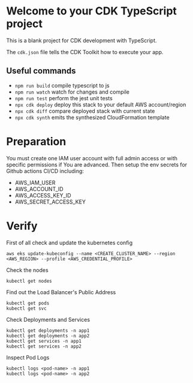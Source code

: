 # Welcome to your CDK TypeScript project

This is a blank project for CDK development with TypeScript.

The `cdk.json` file tells the CDK Toolkit how to execute your app.

## Useful commands

* `npm run build`   compile typescript to js
* `npm run watch`   watch for changes and compile
* `npm run test`    perform the jest unit tests
* `npx cdk deploy`  deploy this stack to your default AWS account/region
* `npx cdk diff`    compare deployed stack with current state
* `npx cdk synth`   emits the synthesized CloudFormation template

# Preparation
You must create one IAM user account with full admin access or with specific permissions if You are advanced. Then setup the env secrets for Github actions CI/CD including:
- AWS_IAM_USER
- AWS_ACCOUNT_ID
- AWS_ACCESS_KEY_ID
- AWS_SECRET_ACCESS_KEY

# Verify
First of all check and update the kubernetes config

```
aws eks update-kubeconfig --name <CREATE_CLUSTER_NAME> --region <AWS_REGION> --profile <AWS_CREDENTIAL_PROFILE>
```

Check the nodes

```
kubectl get nodes
```

Find out the Load Balancer's Public Address

```
kubectl get pods
kubectl get svc
```

Check Deployments and Services

```
kubectl get deployments -n app1
kubectl get deployments -n app2
kubectl get services -n app1
kubectl get services -n app2
```

Inspect Pod Logs

```
kubectl logs <pod-name> -n app1
kubectl logs <pod-name> -n app2
```
